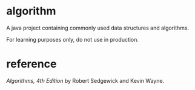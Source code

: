 # algorithm
A java project containing commonly used data structures and algorithms.

For learning purposes only, do not use in production.

# reference
*Algorithms, 4th Edition* by Robert Sedgewick and Kevin Wayne.